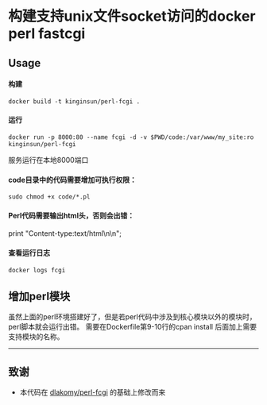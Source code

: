 # 构建支持unix文件socket访问的docker perl fastcgi

## Usage
#### 构建
`docker build -t kinginsun/perl-fcgi .`

#### 运行
`docker run -p 8000:80 --name fcgi -d -v $PWD/code:/var/www/my_site:ro kinginsun/perl-fcgi`

服务运行在本地8000端口

#### code目录中的代码需要增加可执行权限：
`sudo chmod +x code/*.pl`

#### Perl代码需要输出html头，否则会出错：
print "Content-type:text/html\n\n";

#### 查看运行日志
`docker logs fcgi`

## 增加perl模块
虽然上面的perl环境搭建好了，但是若perl代码中涉及到核心模块以外的模块时，perl脚本就会运行出错。
需要在Dockerfile第9-10行的cpan install 后面加上需要支持模块的名称。


---

## 致谢
- 本代码在 [dlakomy/perl-fcgi](https://hub.docker.com/r/dlakomy/perl-fcgi) 的基础上修改而来
